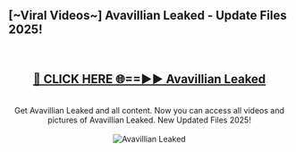 <h2>[~Viral Videos~] Avavillian Leaked - Update Files 2025!</h2>
<br>
<div align="center">
<h2><a href="https://betterlinks.top/A2PfLJ" rel="nofollow">🔴 CLICK HERE 🌐==►► Avavillian Leaked</a></h2>
<br>
Get Avavillian Leaked and all content. Now you can access all videos and pictures of Avavillian Leaked. New Updated Files 2025!
<br>
<br>
<a href="https://betterlinks.top/A2PfLJ" rel="nofollow" data-target="animated-image.originalLink"><img src="https://i.ibb.co.com/WyWwxjT/player-gif2.gif" alt="Avavillian Leaked" style="max-width: 100%; display: inline-block;" data-target="animated-image.originalImage"></a>
</div>
<br>
